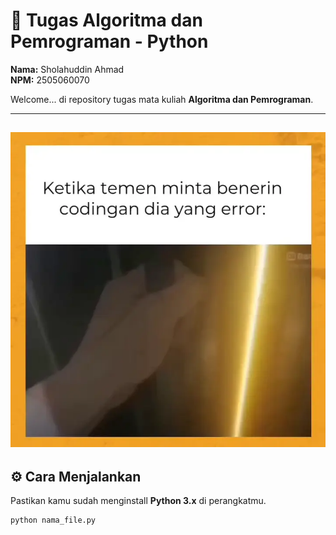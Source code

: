 # 🐍 Tugas Algoritma dan Pemrograman - Python

**Nama:** Sholahuddin Ahmad  
**NPM:** 2505060070  

Welcome... di repository tugas mata kuliah **Algoritma dan Pemrograman**.  

---
![Preview Program](master.webp)
---

## ⚙️ Cara Menjalankan
Pastikan kamu sudah menginstall **Python 3.x** di perangkatmu.

```
python nama_file.py
```